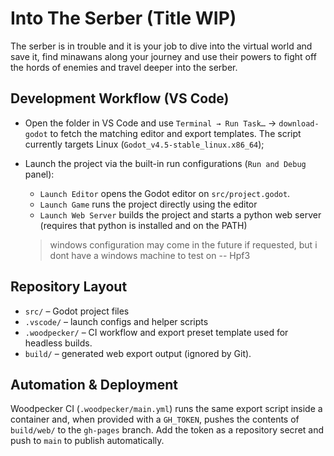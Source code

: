# Into The Serber (Title WIP)

The serber is in trouble and it is your job to dive into the virtual world and save it, find minawans along your journey and use their powers to fight off the hords of enemies and travel deeper into the serber.

## Development Workflow (VS Code)
- Open the folder in VS Code and use `Terminal → Run Task…` → `download-godot` to fetch the matching editor and export templates. The script currently targets Linux (`Godot_v4.5-stable_linux.x86_64`);
- Launch the project via the built-in run configurations (`Run and Debug` panel):
  - `Launch Editor` opens the Godot editor on `src/project.godot`.
  - `Launch Game` runs the project directly using the editor
  - `Launch Web Server` builds the project and starts a python web server (requires that python is installed and on the PATH)


  >windows configuration may come in the future if requested, but i dont have a windows machine to test on
  > -- Hpf3

## Repository Layout
- `src/` – Godot project files
- `.vscode/` – launch configs and helper scripts
- `.woodpecker/` – CI workflow and export preset template used for headless builds.
- `build/` – generated web export output (ignored by Git).

## Automation & Deployment
Woodpecker CI (`.woodpecker/main.yml`) runs the same export script inside a container and, when provided with a `GH_TOKEN`, pushes the contents of `build/web/` to the `gh-pages` branch. Add the token as a repository secret and push to `main` to publish automatically.
